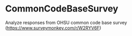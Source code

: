# CommonCodeBaseSurvey
Analyze responses from OHSU common code base survey (https://www.surveymonkey.com/r/W2RYV6F)
